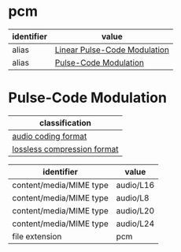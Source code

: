 # pcm

| identifier     | value
| -------------- | -----
| alias          | [Linear Pulse-Code Modulation](lpcm.md)
| alias          | [Pulse-Code Modulation](#pulse-code-modulation)

# Pulse-Code Modulation
| classification
| --------------
| [audio coding format](audio.md)
| [lossless compression format](compression.md)

| identifier              | value
| ----------------------- | -----
| content/media/MIME type | audio/L16
| content/media/MIME type | audio/L8
| content/media/MIME type | audio/L20
| content/media/MIME type | audio/L24
| file extension          | pcm